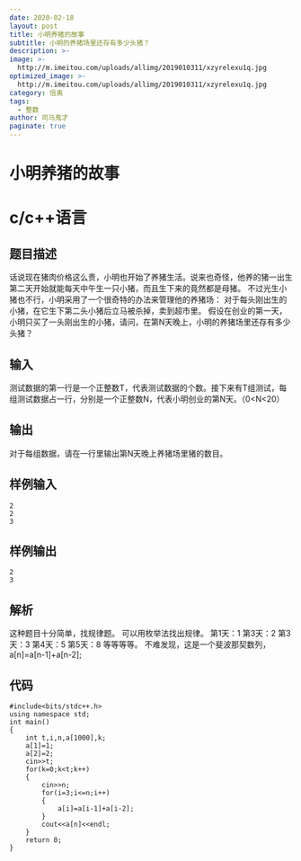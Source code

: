 ```yaml
---
date: 2020-02-18
layout: post
title: 小明养猪的故事
subtitle: 小明的养猪场里还存有多少头猪？
description: >-
image: >-
  http://m.imeitou.com/uploads/allimg/2019010311/xzyrelexu1q.jpg
optimized_image: >-
  http://m.imeitou.com/uploads/allimg/2019010311/xzyrelexu1q.jpg
category: 信奥
tags:
  - 整数
author: 司马鬼才
paginate: true
---
```


# 小明养猪的故事
# c/c++语言
## 题目描述
话说现在猪肉价格这么贵，小明也开始了养猪生活。说来也奇怪，他养的猪一出生第二天开始就能每天中午生一只小猪，而且生下来的竟然都是母猪。
不过光生小猪也不行，小明采用了一个很奇特的办法来管理他的养猪场：
对于每头刚出生的小猪，在它生下第二头小猪后立马被杀掉，卖到超市里。
 假设在创业的第一天，小明只买了一头刚出生的小猪，请问，在第N天晚上，小明的养猪场里还存有多少头猪？

## 输入
 测试数据的第一行是一个正整数T，代表测试数据的个数。接下来有T组测试，每组测试数据占一行，分别是一个正整数N，代表小明创业的第N天。（0<N<20）

## 输出
 对于每组数据，请在一行里输出第N天晚上养猪场里猪的数目。

## 样例输入
```
2
2
3
```

## 样例输出
```
2
3
```



## 解析
这种题目十分简单，找规律题。
可以用枚举法找出规律。
第1天：1
第3天：2
第3天：3
第4天：5
第5天：8
等等等等。
不难发现，这是一个斐波那契数列，a[n]=a[n-1]+a[n-2];

## 代码
```
#include<bits/stdc++.h>
using namespace std;
int main()
{
    int t,i,n,a[1000],k;
    a[1]=1;
    a[2]=2;
    cin>>t;
    for(k=0;k<t;k++)
    {
        cin>>n;
        for(i=3;i<=n;i++)
        {
            a[i]=a[i-1]+a[i-2];
        }
        cout<<a[n]<<endl;
    }
    return 0;
}
```
